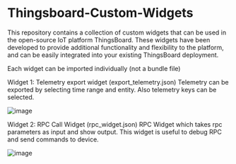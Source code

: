 # Thingsboard-Custom-Widgets
This repository contains a collection of custom widgets that can be used in the open-source IoT platform ThingsBoard. These widgets have been developed to provide additional functionality and flexibility to the platform, and can be easily integrated into your existing ThingsBoard deployment.

Each widget can be imported individually (not a bundle file)

Widget 1: Telemetry export widget (export_telemetry.json)
Telemetry can be exported by selecting time range and entity. Also telemetry keys can be selected.

![image](https://user-images.githubusercontent.com/12201316/219470034-af0aa0ee-6f6e-481b-8882-b8e40c2fc48b.png)


Widget 2: RPC Call Widget (rpc_widget.json)
RPC Widget which takes rpc parameters as input and show output. This widget is useful to debug RPC and send commands to device.

![image](https://user-images.githubusercontent.com/12201316/219472639-7701a884-3f55-4ec8-8290-8a01befbe8eb.png)
